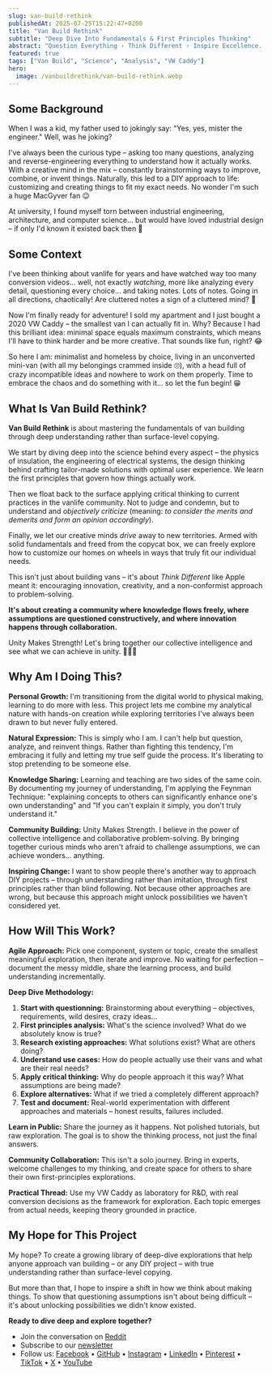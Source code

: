 ```yaml
---
slug: van-build-rethink
publishedAt: 2025-07-25T15:22:47+0200
title: "Van Build Rethink"
subtitle: "Deep Dive Into Fundamentals & First Principles Thinking"
abstract: "Question Everything › Think Different › Inspire Excellence. From first principles analysis to hands-on experimentation, this project documents the journey of understanding rather than copying. Join us for collective intelligence and collaborative problem-solving."
featured: true
tags: ["Van Build", "Science", "Analysis", "VW Caddy"]
hero:
  image: /vanbuildrethink/van-build-rethink.webp
---
```



## Some Background

When I was a kid, my father used to jokingly say: "Yes, yes, mister the engineer." Well, was he joking?

I've always been the curious type – asking too many questions, analyzing and reverse-engineering everything to understand how it actually works. With a creative mind in the mix – constantly brainstorming ways to improve, combine, or invent things. Naturally, this led to a DIY approach to life: customizing and creating things to fit my exact needs. No wonder I'm such a huge MacGyver fan 😉

At university, I found myself torn between industrial engineering, architecture, and computer science… but would have loved industrial design – if only I'd known it existed back then 🫤


## Some Context

I've been thinking about vanlife for years and have watched way too many conversion videos… well, not exactly _watching_, more like analyzing every detail, questioning every choice… and taking notes. Lots of notes. Going in all directions, chaotically! Are cluttered notes a sign of a cluttered mind? 🤯

Now I'm finally ready for adventure! I sold my apartment and I just bought a 2020 VW Caddy – the smallest van I can actually fit in. Why? Because I had this brilliant idea: minimal space equals maximum constraints, which means I'll have to think harder and be more creative. That sounds like fun, right? 😂

So here I am: minimalist and homeless by choice, living in an unconverted mini-van (with all my belongings crammed inside 🙄), with a head full of crazy incompatible ideas and nowhere to work on them properly. Time to embrace the chaos and do something with it… so let the fun begin! 😁


## What Is Van Build Rethink?

**Van Build Rethink** is about mastering the fundamentals of van building through deep understanding rather than surface-level copying.

We start by diving deep into the science behind every aspect – the physics of insulation, the engineering of electrical systems, the design thinking behind crafting tailor-made solutions with optimal user experience. We learn the first principles that govern how things actually work.

Then we float back to the surface applying critical thinking to current practices in the vanlife community. Not to judge and condemn, but to understand and _objectively criticize_ (meaning: _to consider the merits and demerits and form an opinion accordingly_).

Finally, we let our creative minds _drive_ away to new territories. Armed with solid fundamentals and freed from the copycat box, we can freely explore how to customize our homes on wheels in ways that truly fit our individual needs.

This isn't just about building vans – it's about _Think Different_ like Apple meant it: encouraging innovation, creativity, and a non-conformist approach to problem-solving.

**It's about creating a community where knowledge flows freely, where assumptions are questioned constructively, and where innovation happens through collaboration.**

Unity Makes Strength! Let's bring together our collective intelligence and see what we can achieve in unity. 🤝🧠💪


## Why Am I Doing This?

**Personal Growth:** I'm transitioning from the digital world to physical making, learning to do more with less. This project lets me combine my analytical nature with hands-on creation while exploring territories I've always been drawn to but never fully entered.

**Natural Expression:** This is simply who I am. I can't help but question, analyze, and reinvent things. Rather than fighting this tendency, I'm embracing it fully and letting my true self guide the process. It's liberating to stop pretending to be someone else.

**Knowledge Sharing:** Learning and teaching are two sides of the same coin. By documenting my journey of understanding, I'm applying the Feynman Technique: "explaining concepts to others can significantly enhance one's own understanding" and "If you can't explain it simply, you don't truly understand it."

**Community Building:** Unity Makes Strength. I believe in the power of collective intelligence and collaborative problem-solving. By bringing together curious minds who aren't afraid to challenge assumptions, we can achieve wonders… anything.

**Inspiring Change:** I want to show people there's another way to approach DIY projects – through understanding rather than imitation, through first principles rather than blind following. Not because other approaches are wrong, but because this approach might unlock possibilities we haven't considered yet.


## How Will This Work?

**Agile Approach:** Pick one component, system or topic, create the smallest meaningful exploration, then iterate and improve. No waiting for perfection – document the messy middle, share the learning process, and build understanding incrementally.

**Deep Dive Methodology:**

1. **Start with questionning:** Brainstorming about everything – objectives, requirements, wild desires, crazy ideas…
2. **First principles analysis:** What's the science involved? What do we absolutely know is true?
3. **Research existing approaches:** What solutions exist? What are others doing?
4. **Understand use cases:** How do people actually use their vans and what are their real needs?
5. **Apply critical thinking:** Why do people approach it this way? What assumptions are being made?
6. **Explore alternatives:** What if we tried a completely different approach?
7. **Test and document:** Real-world experimentation with different approaches and materials – honest results, failures included.

**Learn in Public:** Share the journey as it happens. Not polished tutorials, but raw exploration. The goal is to show the thinking process, not just the final answers.

**Community Collaboration:** This isn't a solo journey. Bring in experts, welcome challenges to my thinking, and create space for others to share their own first-principles explorations.

**Practical Thread:** Use my VW Caddy as laboratory for R&D, with real conversion decisions as the framework for exploration. Each topic emerges from actual needs, keeping theory grounded in practice.


## My Hope for This Project

My hope? To create a growing library of deep-dive explorations that help anyone approach van building – or any DIY project – with true understanding rather than surface-level copying.

But more than that, I hope to inspire a shift in how we think about making things. To show that questioning assumptions isn't about being difficult – it's about unlocking possibilities we didn't know existed.

**Ready to dive deep and explore together?**

- Join the conversation on [Reddit](https://www.reddit.com/r/VanBuildRethink/)
- Subscribe to our [newsletter](https://vanbuildrethink.kit.com/)
- Follow us:
  [Facebook](https://www.facebook.com/vanbuildrethink/) • 
  [GitHub](https://github.com/VanBuildRethink) • 
  [Instagram](https://www.instagram.com/vanbuildrethink/) • 
  [LinkedIn](https://www.linkedin.com/company/vanbuildrethink/) • 
  [Pinterest](https://www.pinterest.com/vanbuildrethink/) • 
  [TikTok](https://www.tiktok.com/@vanbuildrethink) • 
  [X](https://x.com/vanbuildrethink) • 
  [YouTube](https://www.youtube.com/@VanBuildRethink)
